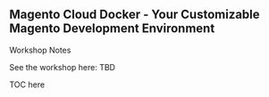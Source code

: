 ## Magento Cloud Docker - Your Customizable Magento Development Environment

Workshop Notes

See the workshop here: TBD

TOC here


